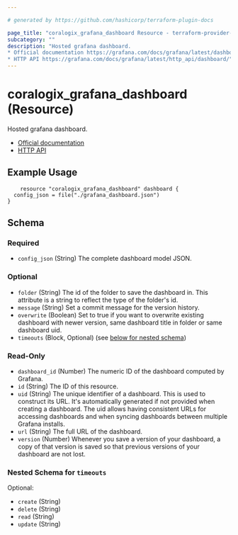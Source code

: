 ```yaml
---

# generated by https://github.com/hashicorp/terraform-plugin-docs

page_title: "coralogix_grafana_dashboard Resource - terraform-provider-coralogix"
subcategory: ""
description: "Hosted grafana dashboard.
* Official documentation https://grafana.com/docs/grafana/latest/dashboards/
* HTTP API https://grafana.com/docs/grafana/latest/http_api/dashboard/"
---
```


# coralogix_grafana_dashboard (Resource)

Hosted grafana dashboard.
* [Official documentation](https://grafana.com/docs/grafana/latest/dashboards/)
* [HTTP API](https://grafana.com/docs/grafana/latest/http_api/dashboard/)

## Example Usage
```hcl
    resource "coralogix_grafana_dashboard" dashboard {
  config_json = file("./grafana_dashboard.json")
}
```

<!-- schema generated by tfplugindocs -->

## Schema

### Required

- `config_json` (String) The complete dashboard model JSON.

### Optional

- `folder` (String) The id of the folder to save the dashboard in. This attribute is a string to reflect the type of the
  folder's id.
- `message` (String) Set a commit message for the version history.
- `overwrite` (Boolean) Set to true if you want to overwrite existing dashboard with newer version, same dashboard title
  in folder or same dashboard uid.
- `timeouts` (Block, Optional) (see [below for nested schema](#nestedblock--timeouts))

### Read-Only

- `dashboard_id` (Number) The numeric ID of the dashboard computed by Grafana.
- `id` (String) The ID of this resource.
- `uid` (String) The unique identifier of a dashboard. This is used to construct its URL. It's automatically generated
  if not provided when creating a dashboard. The uid allows having consistent URLs for accessing dashboards and when
  syncing dashboards between multiple Grafana installs.
- `url` (String) The full URL of the dashboard.
- `version` (Number) Whenever you save a version of your dashboard, a copy of that version is saved so that previous
  versions of your dashboard are not lost.

<a id="nestedblock--timeouts"></a>

### Nested Schema for `timeouts`

Optional:

- `create` (String)
- `delete` (String)
- `read` (String)
- `update` (String)


